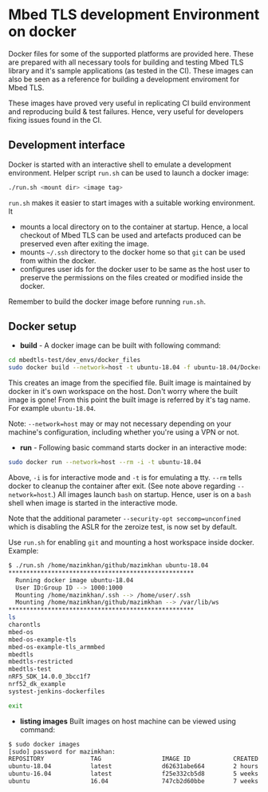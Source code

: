 # Mbed TLS development Environment on docker

Docker files for some of the supported platforms are provided here. These are prepared with all necessary tools for building and testing Mbed TLS library and it's sample applications (as tested in the CI). These images can also be seen as a reference for building a development enviroment for Mbed TLS.

These images have proved very useful in replicating CI build environment and reproducing build & test failures. Hence, very useful for developers fixing issues found in the CI.

## Development interface

Docker is started with an interactive shell to emulate a development environment. Helper script ```run.sh``` can be used to launch a docker image:
```sh
./run.sh <mount dir> <image tag>
```
```run.sh``` makes it easier to start images with a suitable working environment. It
- mounts a local directory on to the container at startup. Hence, a local checkout of Mbed TLS can be used and artefacts produced can be preserved even after exiting the image.
- mounts ```~/.ssh``` directory to the docker home so that ```git``` can be used from within the docker.
- configures user ids for the docker user to be same as the host user to preserve the permissions on the files created or modified inside the docker.

Remember to build the docker image before running ```run.sh```.

## Docker setup
* **build** - 
A docker image can be built with following command:
```sh
cd mbedtls-test/dev_envs/docker_files
sudo docker build --network=host -t ubuntu-18.04 -f ubuntu-18.04/Dockerfile .
```
This creates an image from the specified file. Built image is maintained by docker in it's own workspace on the host. Don't worry where the built image is gone! From this point the built image is referred by it's tag name. For example ```ubuntu-18.04```.

Note: `--network=host` may or may not necessary depending on your machine's
configuration, including whether you're using a VPN or not.

* **run** -
Following basic command starts docker in an interactive mode:
```sh
sudo docker run --network=host --rm -i -t ubuntu-18.04
```
Above, ```-i``` is for interactive mode and ```-t``` is for emulating a tty. ```--rm``` tells docker to cleanup the container after exit. (See note above regarding `--network=host`.) All images launch ```bash``` on startup. Hence, user is on a ```bash``` shell when image is started in the interactive mode.

Note that the additional parameter `--security-opt seccomp=unconfined` which is disabling the ASLR for the zeroize test, is now set by default.

Use ```run.sh``` for enabling ```git``` and mounting a host workspace inside docker. Example:
```sh
$ ./run.sh /home/mazimkhan/github/mazimkhan ubuntu-18.04
****************************************************
  Running docker image ubuntu-18.04
  User ID:Group ID --> 1000:1000
  Mounting /home/mazimkhan/.ssh --> /home/user/.ssh
  Mounting /home/mazimkhan/github/mazimkhan --> /var/lib/ws
****************************************************
ls
charontls
mbed-os
mbed-os-example-tls
mbed-os-example-tls_armmbed
mbedtls
mbedtls-restricted
mbedtls-test
nRF5_SDK_14.0.0_3bcc1f7
nrf52_dk_example
systest-jenkins-dockerfiles

exit
```

* **listing images**
Built images on host machine can be viewed using command:
```sh
$ sudo docker images
[sudo] password for mazimkhan: 
REPOSITORY             TAG                 IMAGE ID            CREATED             SIZE
ubuntu-18.04           latest              d62631abe664        2 hours ago         2.39GB
ubuntu-16.04           latest              f25e332cb5d8        5 weeks ago         4.04GB
ubuntu                 16.04               747cb2d60bbe        7 weeks ago         122MB
```
